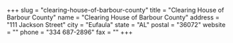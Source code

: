 +++
slug = "clearing-house-of-barbour-county"
title = "Clearing House of Barbour County"
name = "Clearing House of Barbour County"
address = "111 Jackson Street"
city = "Eufaula"
state = "AL"
postal = "36072"
website = ""
phone = "334 687-2896"
fax = ""
+++

